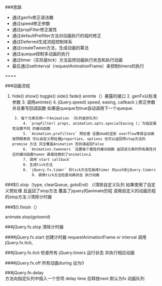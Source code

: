 				 
###思路			
* 通过genfx修正语法糖
* 通过speed修正参数
* 通过propFilter修正属性
* 通过defaultPrefilter方法对动画执行的临时修正
* 通过Deferred生成流程控制体系
* 通过createTween方法，生成动画的算法
* 通过queque控制多动画的执行
* 通过timer（实际是tick）方法监控动画执行状态和执行动画
* 最后通过setInterval（requestAnimationFrame）来控制timers的执行






====








###动画流程

1. hide() show() toggle() side() fade() animte（）暴露的接口
	2. genFx以标准参数
	3. 调用animte()
		4. jQuery.speed( speed, easing, callback ),修正参数并且重写回调函数 如果是queque为true自动调用下一个queque.
 
		3. 每个元素实例一个Animation （队列或非队列）
			4. `propFilter( props, animation.opts.specialEasing );`为指定属性设置不同 的缓动函数
			5. `Animation.prefilters` 预处理 设置dom的显影 overflow等保证动画按预期表现 可以自定义预处理properties, options 也可以返回带stop方法的promise 方法 完全覆盖Animation 否则请返回false
			6. `Animation.tweeners `设置每个属性的缓动函数 返回该元素的所有属性对应的缓动函数tween 直接挂载到了animation上
			7. 调用`start callback`
			8. 生成tick方法
			8. `jQuery.fx.timer` 将tick方法包装成timer 并push到jQuery.timers
				9. 调用tick方法检查动画状态 执行动画
				

###$().stop（type, clearQueue, gotoEnd）
//清除自定义队列 如果使用了自定义预处理 且返回了stop方法 覆盖了jquery的animate历程 调用自定义的动画历程的stop方法
 //清除计时器

###$().finish（）

animate.stop(gotoend)
				
###jQuery.fx.stop
清除计时器


####jQuery.fx.start
创建计时器 requestAnimationFrame or interval 调用jQuery.fx.tick,

###jQuery.fx.tick
检查所有 jQuery.timers 运行状态 并执行相应动画

####jQuery.fx.off
所有动画during	 	设为0

###jQuery.fn.delay		
方法向指定队列中插入一个空项 delay time 后释放next 默认为fx 动画队列

